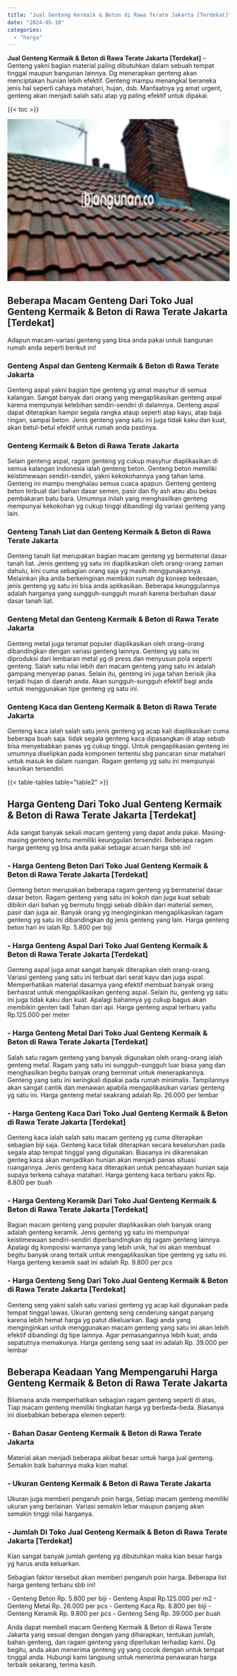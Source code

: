 ```yaml
---
title: "Jual Genteng Kermaik & Beton di Rawa Terate Jakarta [Terdekat]"
date: "2024-05-10"
categories: 
  - "harga"
---
```


**Jual Genteng Kermaik & Beton di Rawa Terate Jakarta \[Terdekat\]** – Genteng yakni bagian material paling dibutuhkan dalam sebuah tempat tinggal maupun bangunan lainnya. Dg menerapkan genteng akan menciptakan hunian lebih efektif. Genteng mampu menangkal beraneka jenis hal seperti cahaya matahari, hujan, dsb. Manfaatnya yg amat urgent, genteng akan menjadi salah satu atap yg paling efektif untuk dipakai.

{{< toc >}}

![Jual Genteng Kermaik & Beton di Rawa Terate Jakarta [Terdekat]](/images/genteng-minimalis-murah24.png)

## Beberapa Macam Genteng Dari Toko Jual Genteng Kermaik & Beton di Rawa Terate Jakarta \[Terdekat\]

Adapun macam-variasi genteng yang bisa anda pakai untuk bangunan rumah anda seperti berikut ini!

### Genteng Aspal dan Genteng Kermaik & Beton di Rawa Terate Jakarta

Genteng aspal yakni bagian tipe genteng yg amat masyhur di semua kalangan. Sangat banyak dari orang yang mengaplikasikan genteng aspal karena mempunyai kelebihan sendiri-sendiri di dalamnya. Genteng aspal dapat diterapkan hampir segala rangka ataup seperti atap kayu, atap baja ringan, sampai beton. Jenis genteng yang satu ini juga tidak kaku dan kuat, akan betul-betul efektif untuk rumah anda pastinya.

### Genteng Kermaik & Beton di Rawa Terate Jakarta

Selain genteng aspal, ragam genteng yg cukup masyhur diaplikasikan di semua kalangan Indonesia ialah genteng beton. Genteng beton memiliki keistimewaan sendiri-sendiri, yakni kekokohannya yang tahan lama. Genteng ini mampu menghalau semua cuaca apapun. Genteng genteng beton terbuat dari bahan dasar semen, pasir dan fly ash atau abu bekas pembakaran batu bara. Umumnya inilah yang menghasilkan genteng mempunyai kekokohan yg cukup tinggi dibandingi dg variasi genteng yang lain.

### Genteng Tanah Liat dan Genteng Kermaik & Beton di Rawa Terate Jakarta

Genteng tanah liat merupakan bagian macam genteng yg bermaterial dasar tanah liat. Jenis genteng yg satu ini diaplikasikan oleh orang-orang zaman dahulu, kini cuma sebagian orang saja yg masih menggunakannya. Melainkan jika anda berkeinginan membikin rumah dg konsep kedesaan, jenis genteng yg satu ini bisa anda aplikasikan. Beberapa keunggulannya adalah harganya yang sungguh-sungguh murah karena berbahan dasar dasar tanah liat.

### Genteng Metal dan Genteng Kermaik & Beton di Rawa Terate Jakarta

Genteng metal juga teramat populer diaplikasikan oleh orang-orang dibandingkan dengan variasi genteng lainnya. Genteng yg satu ini diproduksi dari lembaran metal yg di press dan menyusun pola seperti genteng. Salah satu nilai lebih dari macam genteng yang satu ini adalah gampang menyerap panas. Selain itu, genteng ini juga tahan berisik jika terjadi hujan di daerah anda. Akan sungguh-sungguh efektif bagi anda untuk menggunakan tipe genteng yg satu ini.

### Genteng Kaca dan Genteng Kermaik & Beton di Rawa Terate Jakarta

Genteng kaca ialah salah satu jenis genteng yg acap kali diaplikasikan cuma beberapa buah saja. tidak segala genteng kaca dipasangkan di atap sebab bisa menyebabkan panas yg cukup tinggi. Untuk pengaplikasian genteng ini umumnya diselipkan pada komponen tertentu sbg pancaran sinar matahari untuk masuk ke dalam ruangan. Ragam genteng yg satu ini mempunyai keunikan tersendiri.

{{< table-tables table="table2" >}}

## Harga Genteng Dari Toko Jual Genteng Kermaik & Beton di Rawa Terate Jakarta \[Terdekat\]

Ada sangat banyak sekali macam genteng yang dapat anda pakai. Masing-masing genteng tentu memiliki keunggulan tersendiri. Beberapa ragam harga genteng yg bisa anda pakai sebagai acuan harga sbb ini!

### \- Harga Genteng Beton Dari Toko Jual Genteng Kermaik & Beton di Rawa Terate Jakarta \[Terdekat\]

Genteng beton merupakan beberapa ragam genteng yg bermaterial dasar dasar beton. Ragam genteng yang satu ini kokoh dan juga kuat sebab dibikin dari bahan yg bermutu tinggi sebab dibikin dari material semen, pasir dan juga air. Banyak orang yg menginginkan mengaplikasikan ragam genteng yg satu ini dibandingkan dg jenis genteng yang lain. Harga genteng beton hari ini ialah Rp. 5.800 per biji

### \- Harga Genteng Aspal Dari Toko Jual Genteng Kermaik & Beton di Rawa Terate Jakarta \[Terdekat\]

Genteng aspal juga amat sangat banyak diterapkan oleh orang-orang. Variasi genteng yang satu ini terbuat dari serat kayu dan juga aspal. Memperhatikan material dasarnya yang efektif membuat banyak orang berhasrat untuk mengaplikasikan genteng aspal. Selain itu, genteng yg satu ini juga tidak kaku dan kuat. Apalagi bahannya yg cukup bagus akan membikin genten tadi Tahan dari api. Harga genteng aspal terbaru yaitu Rp.125.000 per meter

### \- Harga Genteng Metal Dari Toko Jual Genteng Kermaik & Beton di Rawa Terate Jakarta \[Terdekat\]

Salah satu ragam genteng yang banyak digunakan oleh orang-orang ialah genteng metal. Ragam yang satu ini sungguh-sungguh luar biasa yang dan menghasilkan begitu banyak orang berminat untuk menerapkannya. Genteng yang satu ini seringkali dipakai pada rumah minimalis. Tampilannya akan sangat cantik dan menawan apabila mengaplikasikan variasi genteng yg satu ini. Harga genteng metal seakrang adalah Rp. 26.000 per lembar

### \- Harga Genteng Kaca Dari Toko Jual Genteng Kermaik & Beton di Rawa Terate Jakarta \[Terdekat\]

Genteng kaca ialah salah satu macam genteng yg cuma diterapkan sebagian biji saja. Genteng kaca tidak diterapkan secara keseluruhan pada segala atap tempat tinggal yang digunakan. Biasanya ini dikarenakan genteg kaca akan menjadikan hunian akan menjadi panas situasi ruangannya. Jenis genteng kaca diterapkan untuk pencahayaan hunian saja supaya terkena cahaya matahari. Harga genteng kaca terbaru yakni Rp. 8.800 per buah

### \- Harga Genteng Keramik Dari Toko Jual Genteng Kermaik & Beton di Rawa Terate Jakarta \[Terdekat\]

Bagian macam genteng yang populer diaplikasikan oleh banyak orang adalah genteng keramik. Jenis genteng yg satu ini mempunyai keistimewaan sendiri-sendiri diperbandingkan dg ragam genteng lainnya. Apalagi dg komposisi warnanya yang lebih unik, hal ini akan membuat begitu banyak orang tertaik untuk mengaplikasikan tipe genteng yg satu ini. Harga genteng keramik saat ini adalah Rp. 9.800 per pcs

### \- Harga Genteng Seng Dari Toko Jual Genteng Kermaik & Beton di Rawa Terate Jakarta \[Terdekat\]

Genteng seng yakni salah satu variasi genteng yg acap kali digunakan pada tempat tinggal lawas. Ukuran genteng seng cenderung sangat panjang karena lebih hemat harga yg patut dikeluarkan. Bagi anda yang menginginkan untuk menggunakan macam genteng yang satu ini akan lebih efektif dibandingi dg tipe lainnya. Agar pemasangannya lebih kuat, anda sepatutnya memakunya. Harga genteng seng saat ini adalah Rp. 39.000 per lembar

## Beberapa Keadaan Yang Mempengaruhi Harga Genteng Kermaik & Beton di Rawa Terate Jakarta

Bilamana anda memperhatikan sebagian ragam genteng seperti di atas, Tiap macam genteng memiliki tingkatan harga yg berbeda-beda. Biasanya ini disebabkan beberapa elemen seperti:

### \- Bahan Dasar Genteng Kermaik & Beton di Rawa Terate Jakarta

Material akan menjadi beberapa akibat besar untuk harga jual genteng. Semakin baik bahannya maka kian mahal.

### \- Ukuran Genteng Kermaik & Beton di Rawa Terate Jakarta

Ukuran juga memberi pengaruh poin harga, Setiap macam genteng memiliki ukuran yang berlainan. Variasi semakin lebar maupun panjang akan semakin tinggi nilai harganya.

### \- Jumlah Di Toko Jual Genteng Kermaik & Beton di Rawa Terate Jakarta \[Terdekat\]

Kian sangat banyak jumlah genteng yg dibutuhkan maka kian besar harga yg harus anda keluarkan.

Sebagian faktor tersebut akan memberi pengaruh poin harga. Beberapa list harga genteng terbaru sbb ini!

\- Genteng Beton Rp. 5.800 per biji - Genteng Aspal Rp.125.000 per m2 - Genteng Metal Rp. 26.000 per pcs - Genteng Kaca Rp. 8.800 per biji - Genteng Keramik Rp. 9.800 per pcs - Genteng Seng Rp. 39.000 per buah

Anda dapat membeli macam Genteng Kermaik & Beton di Rawa Terate Jakarta yang sesuai dengan dengan yang diharapkan, tentukan jumlah, bahan genteng, dan ragam genteng yang diperlukan terhadap kami. Dg begitu, anda akan menerima genteng yg yang cocok dengan untuk tempat tinggal anda. Hubungi kami langsung untuk menerima penawaran harga terbaik sekarang, terima kasih.
